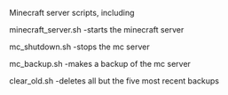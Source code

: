 Minecraft server scripts, including

minecraft_server.sh
-starts the minecraft server

mc_shutdown.sh
-stops the mc server

mc_backup.sh
-makes a backup of the mc server

clear_old.sh
-deletes all but the five most recent backups
